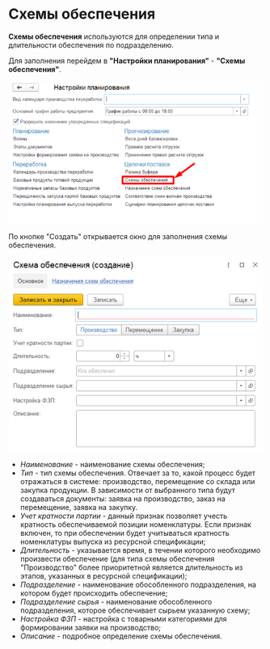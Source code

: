 # Схемы обеспечения

**Схемы обеспечения** используются для определении типа и длительности обеспечения по подразделению.

Для заполнения перейдем в **"Настройки планирования"** - **"Схемы обеспечения"**.

[![1][1]][1]

По кнопке "Создать" открывается окно для заполнения схемы обеспечения.

[![2][2]][2]

- *Наименование* - наименование схемы обеспечения;
- *Тип* - тип схемы обеспечения. Отвечает за то, какой процесс будет отражаться в системе: производство, перемещение со склада или закупка продукции. В зависимости от выбранного типа будут создаваться документы: заявка на производство, заказ на перемещение, заявка на закупку.
- *Учет кратности партии* - данный признак позволяет учесть кратность обеспечиваемой позиции номенклатуры. Если признак включен, то при обеспечении будет учитываться кратность номенклатуры выпуска из ресурсной спецификации;
- *Длительность* - указывается время, в течении которого необходимо произвести обеспечение (для типа схемы обеспечения "Производство" более приоритетной является длительность из этапов, указанных в ресурсной спецификации);
- *Подразделение* - наименование обособленного подразделения, на котором будет происходить обеспечение;
- *Подразделение сырья* - наименование обособленного подразделения, которое обеспечивает сырьем указанную схему;
- *Настройка ФЗП* - настройка с товарными категориями для формировании заявки на производство;
- *Описание* - подробное определение схемы обеспечения.

[1]: SupportSchemes.assets\1.png
[2]: SupportSchemes.assets\2.png
